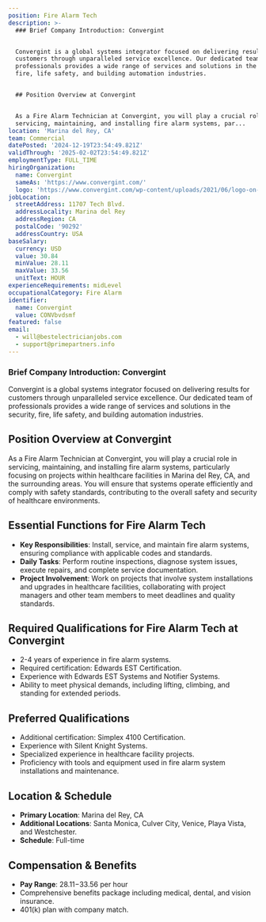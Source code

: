 ```yaml
---
position: Fire Alarm Tech
description: >-
  ### Brief Company Introduction: Convergint


  Convergint is a global systems integrator focused on delivering results for
  customers through unparalleled service excellence. Our dedicated team of
  professionals provides a wide range of services and solutions in the security,
  fire, life safety, and building automation industries.


  ## Position Overview at Convergint


  As a Fire Alarm Technician at Convergint, you will play a crucial role in
  servicing, maintaining, and installing fire alarm systems, par...
location: 'Marina del Rey, CA'
team: Commercial
datePosted: '2024-12-19T23:54:49.821Z'
validThrough: '2025-02-02T23:54:49.821Z'
employmentType: FULL_TIME
hiringOrganization:
  name: Convergint
  sameAs: 'https://www.convergint.com/'
  logo: 'https://www.convergint.com/wp-content/uploads/2021/06/logo-on-dark-blue.png'
jobLocation:
  streetAddress: 11707 Tech Blvd.
  addressLocality: Marina del Rey
  addressRegion: CA
  postalCode: '90292'
  addressCountry: USA
baseSalary:
  currency: USD
  value: 30.84
  minValue: 28.11
  maxValue: 33.56
  unitText: HOUR
experienceRequirements: midLevel
occupationalCategory: Fire Alarm
identifier:
  name: Convergint
  value: CONVbvdsmf
featured: false
email:
  - will@bestelectricianjobs.com
  - support@primepartners.info
---
```




### Brief Company Introduction: Convergint

Convergint is a global systems integrator focused on delivering results for customers through unparalleled service excellence. Our dedicated team of professionals provides a wide range of services and solutions in the security, fire, life safety, and building automation industries.

## Position Overview at Convergint

As a Fire Alarm Technician at Convergint, you will play a crucial role in servicing, maintaining, and installing fire alarm systems, particularly focusing on projects within healthcare facilities in Marina del Rey, CA, and the surrounding areas. You will ensure that systems operate efficiently and comply with safety standards, contributing to the overall safety and security of healthcare environments.

## Essential Functions for Fire Alarm Tech

- **Key Responsibilities**: Install, service, and maintain fire alarm systems, ensuring compliance with applicable codes and standards.
- **Daily Tasks**: Perform routine inspections, diagnose system issues, execute repairs, and complete service documentation.
- **Project Involvement**: Work on projects that involve system installations and upgrades in healthcare facilities, collaborating with project managers and other team members to meet deadlines and quality standards.

## Required Qualifications for Fire Alarm Tech at Convergint

- 2-4 years of experience in fire alarm systems.
- Required certification: Edwards EST Certification.
- Experience with Edwards EST Systems and Notifier Systems.
- Ability to meet physical demands, including lifting, climbing, and standing for extended periods.

## Preferred Qualifications

- Additional certification: Simplex 4100 Certification.
- Experience with Silent Knight Systems.
- Specialized experience in healthcare facility projects.
- Proficiency with tools and equipment used in fire alarm system installations and maintenance.

## Location & Schedule

- **Primary Location**: Marina del Rey, CA
- **Additional Locations**: Santa Monica, Culver City, Venice, Playa Vista, and Westchester.
- **Schedule**: Full-time

## Compensation & Benefits

- **Pay Range**: $28.11-$33.56 per hour
- Comprehensive benefits package including medical, dental, and vision insurance.
- 401(k) plan with company match.